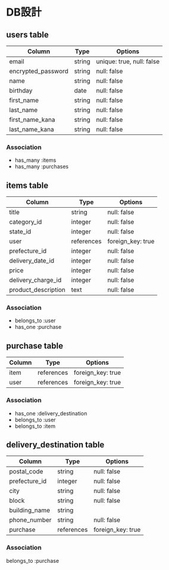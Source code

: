 # DB設計

## users table

| Column             | Type                | Options                   |
|--------------------|---------------------|---------------------------|
| email              | string              | unique: true, null: false |
| encrypted_password | string              | null: false               |
| name               | string              | null: false               |
| birthday           | date                | null: false               |
| first_name         | string              | null: false               |
| last_name          | string              | null: false               |
| first_name_kana    | string              | null: false               |
| last_name_kana     | string              | null: false               |

### Association

* has_many :items
* has_many :purchases

## items table

| Column                               | Type       | Options           |
|--------------------------------------|------------|-------------------|
| title                                | string     | null: false       |
| category_id                          | integer    | null: false       |
| state_id                             | integer    | null: false       |
| user                                 | references | foreign_key: true |
| prefecture_id                        | integer    | null: false       |
| delivery_date_id                     | integer    | null: false       |
| price                                | integer    | null: false       |
| delivery_charge_id                   | integer    | null: false       |
| product_description                  | text       | null: false       |

### Association

- belongs_to :user
- has_one :purchase

## purchase table

| Column                    | Type       | Options           |
|---------------------------|------------|-------------------|
| item                      | references | foreign_key: true |
| user                      | references | foreign_key: true |

### Association

- has_one :delivery_destination
- belongs_to :user
- belongs_to :item

## delivery_destination table

| Column                    | Type       | Options           |
|---------------------------|------------|-------------------|
| postal_code               | string     | null: false       |
| prefecture_id             | integer    | null: false       |
| city                      | string     | null: false       |
| block                     | string     | null: false       |
| building_name             | string     |                   |
| phone_number              | string     | null: false       |
| purchase                  | references | foreign_key: true |

### Association

belongs_to :purchase